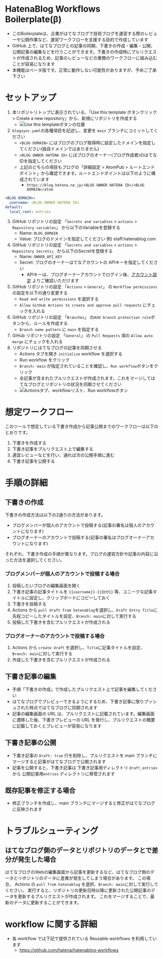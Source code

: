 # HatenaBlog Workflows Boilerplate(β)
- このBoilerplateは、企業がはてなブログで技術ブログを運営する際のレビューや公開作業など、運営ワークフローを支援する目的で作成しています
- GitHub 上で、はてなブログとの記事の同期、下書きの作成・編集・公開、公開記事の編集などを行うことができます。下書きの作成時にプルリクエストが作成されるため、記事のレビューなどの業務のワークフローに組み込むことが容易になります
- 本機能はベータ版です。正常に動作しない可能性がありますが、予めご了承下さい


# セットアップ
1. 本リポジトリトップに表示されている、「Use this template ボタンクリック > Create a new repository」から、新規にリポジトリを作成する
    - ![Use this templateボタンの位置](https://cdn-ak.f.st-hatena.com/images/fotolife/h/hatenablog/20231107/20231107164142.png)
2. `blogsync.yaml`の各種項目を記述し、変更を `main` ブランチにコミットしてください
    - `<BLOG DOMAIN>` にはブログのブログ取得時に設定したドメインを指定してください(独自ドメインではありません)
    - `<BLOG OWNER HATENA ID>` にはブログのオーナー(ブログ作成者)のはてなIDを指定してください
    - 上記のどちらの項目もブログの「詳細設定 > AtomPub > ルートエンドポイント」から確認できます。ルートエンドポイントは以下のように構成されています
        - `https://blog.hatena.ne.jp/<BLOG OWNER HATENA ID>/<BLOG DOMAIN>/atom`
```yaml
<BLOG DOMAIN>:
  username: <BLOG OWNER HATENA ID>
default:
  local_root: entries
```
3. GitHub リポジトリの設定 「`Secrets and variables` > `actions` > `Repository variables`」 から以下のVariableを登録する
    - Name: `BLOG_DOMAIN`
    - Value: ブログのドメインを指定してください 例) staff.hatenablog.com
4. GitHub リポジトリの設定 「`Secrets and variables` > `actions` > `Repository Secrets`」 から以下のSecretを登録する
    - Name: `OWNER_API_KEY`
    - Secret: ブログのオーナーはてなアカウントの APIキーを指定してください
        - APIキーは、ブログオーナーアカウントでログイン後、[アカウント設定](https://blog.hatena.ne.jp/-/config) よりご確認いただけます
5. GitHub リポジトリの設定 「`Actions` > `General`」 の `Workflow permissions` の設定を以下の通り変更する
    - `Read and write permissions` を選択する
    - `Allow GitHub Actions to create and approve pull requests` にチェックを入れる
6. GitHub リポジトリの設定 「`Branches`」 の`Add branch protection rule`ボタンから、ルールを作成する
    - `Branch name pattern` に `main` を指定する
7. GiHub リポジトリの設定 「`General`」 の `Pull Requests` 項の `Allow auto merge` にチェックを入れる
8. リポジトリにはてなブログの記事を同期させる
    - Actions タブを開き `initialize` workflow を選択する
    - Run workflow をクリック
    - `Branch: main` が指定されていることを確認し、`Run workflow`ボタンをクリック
    - 全記事が含まれたプルリクエストが作成されます。これをマージしてはてなブログとリポジトリの状況を同期させてください
    - ![Actionsタブ、workflowリスト、Run workflowボタン](https://cdn-ak.f.st-hatena.com/images/fotolife/h/hatenablog/20231107/20231107163433.png)

# 想定ワークフロー

このツールで想定している下書き作成から記事公開までのワークフローは以下のとおりです。

1. 下書きを作成する
2. 下書き記事をプルリクエスト上で編集する
3. 適宜レビューなどを行い、通れば次の公開手順に進む
4. 下書き記事を公開する


# 手順の詳細

## 下書きの作成
下書きの作成方法は以下の2通りの方法があります。

- ブログメンバーが個人のアカウントで投稿する(記事の署名は個人のアカウントになります)
- ブログオーナーのアカウントで投稿する(記事の署名はブログオーナーアカウントになります)

それぞれ、下書き作成の手順が異なります。ブログの運営方針や記事の内容に沿った方法を選択してください。

### ブログメンバーが個人のアカウントで投稿する場合

1. 投稿したいブログの編集画面を開く
2. 下書き記事の記事タイトルを `{{username}}-{{日付}}` 等、ユニークな記事タイトルに設定し、クリップボードにコピーしておく
3. 下書きを投稿する
4. Actions から `pull draft from hatenablog`を選択し、`Draft Entry Title`に先程コピーしたタイトルを設定、`Branch: main`に対して実行する
5. 投稿した下書きを含むプルリクエストが作成される

### ブログオーナーのアカウントで投稿する場合

1. Actions から  `create draft` を選択し、`Title`に記事タイトルを設定、`Branch: main`に対して実行する
2. 作成した下書きを含むプルリクエストが作成される

## 下書き記事の編集
- 手順「下書きの作成」で作成したプルリクエスト上で記事を編集してください
- はてなブログでプレビューできるようにするため、下書き記事に限りプッシュされた時点ではてなブログに同期されます
- 記事の編集画面の URL は、プルリクエストに記載されています。編集画面に遷移した後、下書きプレビューの URL を発行し、プルリクエストの概要に記載しておくとプレビューが容易になります

## 下書き記事の公開
- 下書き記事の `Draft: true` 行を削除し、プルリクエストを main ブランチにマージすると記事がはてなブログで公開されます
- 記事を公開すると、下書き記事は 下書き記事用ディレクトリ `draft_entries` から 公開記事用`entries` ディレクトリに移管されます

## 既存記事を修正する場合
- 修正ブランチを作成し、main ブランチにマージすると修正がはてなブログに反映されます


# トラブルシューティング
## はてなブログ側のデータとリポジトリのデータとで差分が発生した場合
はてなブログのWebの編集画面から記事を更新するなど、はてなブログ側のデータとリポジトリのデータに差異が発生してしまう場合があります。
この場合、 Actions の `pull from hatenablog` を選択、`Branch: main`に対して実行してください。
実行すると、リポジトリの更新日時以降に更新された公開記事のデータを更新するプルリクエストが作成されます。
これをマージすることで、最新のデータに更新することができます。




# workflow に関する詳細

- 各 workflow では下記で提供されている Reusable workflows を利用しています
  - https://github.com/hatena/hatenablog-workflows
